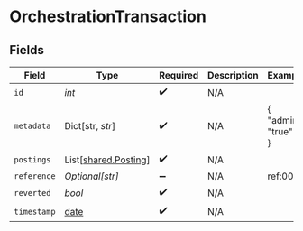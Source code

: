 # OrchestrationTransaction


## Fields

| Field                                                                | Type                                                                 | Required                                                             | Description                                                          | Example                                                              |
| -------------------------------------------------------------------- | -------------------------------------------------------------------- | -------------------------------------------------------------------- | -------------------------------------------------------------------- | -------------------------------------------------------------------- |
| `id`                                                                 | *int*                                                                | :heavy_check_mark:                                                   | N/A                                                                  |                                                                      |
| `metadata`                                                           | Dict[str, *str*]                                                     | :heavy_check_mark:                                                   | N/A                                                                  | {<br/>"admin": "true"<br/>}                                          |
| `postings`                                                           | List[[shared.Posting](../../models/shared/posting.md)]               | :heavy_check_mark:                                                   | N/A                                                                  |                                                                      |
| `reference`                                                          | *Optional[str]*                                                      | :heavy_minus_sign:                                                   | N/A                                                                  | ref:001                                                              |
| `reverted`                                                           | *bool*                                                               | :heavy_check_mark:                                                   | N/A                                                                  |                                                                      |
| `timestamp`                                                          | [date](https://docs.python.org/3/library/datetime.html#date-objects) | :heavy_check_mark:                                                   | N/A                                                                  |                                                                      |